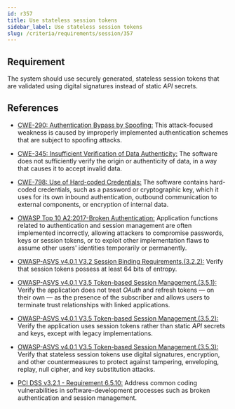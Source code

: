 ```yaml
---
id: r357
title: Use stateless session tokens
sidebar_label: Use stateless session tokens
slug: /criteria/requirements/session/357
---
```


## Requirement

The system should use securely generated,
stateless session tokens
that are validated using digital signatures
instead of static *API* secrets.

## References

- [CWE-290: Authentication Bypass by Spoofing:](https://cwe.mitre.org/data/definitions/290.html)
This attack-focused weakness
is caused by improperly implemented authentication schemes
that are subject to spoofing attacks.

- [CWE-345: Insufficient Verification of Data Authenticity:](https://cwe.mitre.org/data/definitions/345.html)
The software does not sufficiently verify
the origin or authenticity of data,
in a way that causes it
to accept invalid data.

- [CWE-798: Use of Hard-coded Credentials:](https://cwe.mitre.org/data/definitions/798.html)
The software contains hard-coded credentials,
such as a password or cryptographic key,
which it uses for its own inbound authentication,
outbound communication to external components,
or encryption of internal data.

- [OWASP Top 10 A2:2017-Broken Authentication:](https://owasp.org/www-project-top-ten/OWASP_Top_Ten_2017/Top_10-2017_A2-Broken_Authentication)
Application functions related to
authentication and session management
are often implemented incorrectly,
allowing attackers to compromise passwords,
keys or session tokens,
or to exploit other implementation flaws
to assume other users' identities
temporarily or permanently.

- [OWASP-ASVS v4.0.1 V3.2 Session Binding Requirements.(3.2.2):](https://owasp.org/www-pdf-archive/OWASP_Application_Security_Verification_Standard_4.0-en.pdf)
Verify that session tokens
possess at least 64 bits of entropy.

- [OWASP-ASVS v4.0.1 V3.5 Token-based Session Management.(3.5.1):](https://owasp.org/www-pdf-archive/OWASP_Application_Security_Verification_Standard_4.0-en.pdf)
Verify the application does not treat
*OAuth* and refresh tokens
— on their own —
as the presence of the subscriber
and allows users
to terminate  trust relationships
with linked applications.

- [OWASP-ASVS v4.0.1 V3.5 Token-based Session Management.(3.5.2):](https://owasp.org/www-pdf-archive/OWASP_Application_Security_Verification_Standard_4.0-en.pdf)
Verify the application uses
session tokens rather than
static *API* secrets and keys,
except with legacy implementations.

- [OWASP-ASVS v4.0.1 V3.5 Token-based Session Management.(3.5.3):](https://owasp.org/www-pdf-archive/OWASP_Application_Security_Verification_Standard_4.0-en.pdf)
Verify that stateless session tokens
use digital signatures, encryption,
and other countermeasures to protect against
tampering, enveloping,
replay, null cipher,
and key substitution attacks.

- [PCI DSS v3.2.1 - Requirement 6.5.10:](https://www.pcisecuritystandards.org/documents/PCI_DSS_v3-2-1.pdf)
Address common coding vulnerabilities
in software-development processes
such as broken authentication
and session management.
